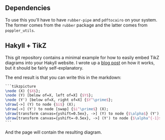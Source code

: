 ## Dependencies

To use this you'll have to have `rubber-pipe` and `pdftocairo` on your system. The former comes from the `rubber` package and the latter comes from `poppler_utils`.

## Hakyll + TikZ

This git repository contains a minimal example for how to easily embed TikZ diagrams into your Hakyll website. I wrote up a [blog post](taeer.bar-yam.me/blog/posts/hakyll-tikz) on how it works, but it should be fairly self-explanatory.

The end result is that you can write this in the markdown:

````latex
```tikzpicture
\node (X) {$X$};
\node (Y) [below of=X, left of=X] {$Y$};
\node (Y') [below of=X, right of=X] {$Y^\prime$};
\draw[->] (Y) to node {$i$} (X);
\draw[->] (Y') to node [swap] {$i^\prime$} (X);
\draw[transform canvas={yshift=0.5ex}, ->] (Y) to node {$\alpha$} (Y');
\draw[transform canvas={yshift=-0.5ex}, ->] (Y') to node {$\alpha^{-1}$} (Y);
```
````

And the page will contain the resulting diagram.
